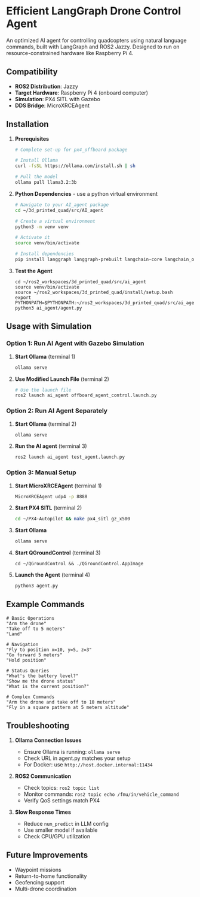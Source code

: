 # Efficient LangGraph Drone Control Agent

An optimized AI agent for controlling quadcopters using natural language commands, built with LangGraph and ROS2 Jazzy. Designed to run on resource-constrained hardware like Raspberry Pi 4.

## Compatibility

- **ROS2 Distribution**: Jazzy
- **Target Hardware**: Raspberry Pi 4 (onboard computer)
- **Simulation**: PX4 SITL with Gazebo
- **DDS Bridge**: MicroXRCEAgent

## Installation

1. **Prerequisites**
   ```bash 
   # Complete set-up for px4_offboard package  
   
   # Install Ollama
   curl -fsSL https://ollama.com/install.sh | sh
   
   # Pull the model
   ollama pull llama3.2:3b
   ```

2. **Python Dependencies** - use a python virtual environment
   ```bash
   # Navigate to your AI_agent package
   cd ~/3d_printed_quad/src/AI_agent

   # Create a virtual environment
   python3 -m venv venv

   # Activate it
   source venv/bin/activate

   # Install dependencies
   pip install langgraph langgraph-prebuilt langchain-core langchain_ollama 
   ```

3. **Test the Agent**
   ```
   cd ~/ros2_workspaces/3d_printed_quad/src/ai_agent
   source venv/bin/activate
   source ~/ros2_workspaces/3d_printed_quad/install/setup.bash
   export PYTHONPATH=$PYTHONPATH:~/ros2_workspaces/3d_printed_quad/src/ai_agent
   python3 ai_agent/agent.py
   ```

## Usage with Simulation

### Option 1: Run AI Agent with Gazebo Simulation

1. **Start Ollama** (terminal 1)
   ```bash
   ollama serve
   ```

2. **Use Modified Launch File** (terminal 2)
   ```bash
   # Use the launch file
   ros2 launch ai_agent offboard_agent_control.launch.py
   ```

### Option 2: Run AI Agent Separately

1. **Start Ollama** (terminal 2)
   ```bash
   ollama serve
   ```

2. **Run the AI agent** (terminal 3)
   ```bash
   ros2 launch ai_agent test_agent.launch.py
   ```

### Option 3: Manual Setup

1. **Start MicroXRCEAgent** (terminal 1)
   ```bash
   MicroXRCEAgent udp4 -p 8888
   ```

2. **Start PX4 SITL** (terminal 2)
   ```bash
   cd ~/PX4-Autopilot && make px4_sitl gz_x500
   ```

3. **Start Ollama**
   ```bash
   ollama serve
   ```

4. **Start QGroundControl** (terminal 3)
   ```
   cd ~/QGroundControl && ./QGroundControl.AppImage
   ```

4. **Launch the Agent** (terminal 4)
   ```bash
   python3 agent.py
   ```

## Example Commands

```
# Basic Operations
"Arm the drone"
"Take off to 5 meters"
"Land"

# Navigation
"Fly to position x=10, y=5, z=3"
"Go forward 5 meters"  
"Hold position"

# Status Queries
"What's the battery level?"
"Show me the drone status"
"What is the current position?"

# Complex Commands
"Arm the drone and take off to 10 meters"
"Fly in a square pattern at 5 meters altitude"
```

## Troubleshooting

1. **Ollama Connection Issues**
   - Ensure Ollama is running: `ollama serve`
   - Check URL in agent.py matches your setup
   - For Docker: use `http://host.docker.internal:11434`

2. **ROS2 Communication**
   - Check topics: `ros2 topic list`
   - Monitor commands: `ros2 topic echo /fmu/in/vehicle_command`
   - Verify QoS settings match PX4

3. **Slow Response Times**
   - Reduce `num_predict` in LLM config
   - Use smaller model if available
   - Check CPU/GPU utilization

## Future Improvements

   - Waypoint missions
   - Return-to-home functionality
   - Geofencing support
   - Multi-drone coordination